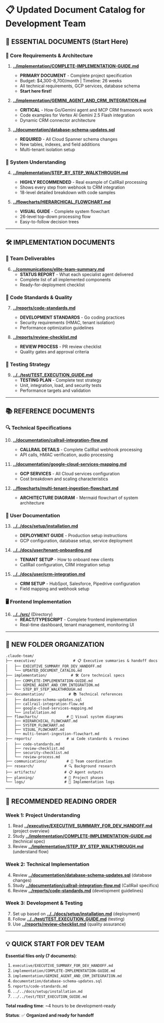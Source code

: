 # 📋 Updated Document Catalog for Development Team

## 🎯 **ESSENTIAL DOCUMENTS (Start Here)**

### **📖 Core Requirements & Architecture**
1. **[../implementation/COMPLETE-IMPLEMENTATION-GUIDE.md](../implementation/COMPLETE-IMPLEMENTATION-GUIDE.md)**
   - **PRIMARY DOCUMENT** - Complete project specification
   - Budget: $4,300-8,700/month | Timeline: 26 weeks
   - All technical requirements, GCP services, database schema
   - **Start here first!**

2. **[../implementation/GEMINI_AGENT_AND_CRM_INTEGRATION.md](../implementation/GEMINI_AGENT_AND_CRM_INTEGRATION.md)**
   - **CRITICAL** - How Go/Gemini agent and MCP CRM framework work
   - Code examples for Vertex AI Gemini 2.5 Flash integration
   - Dynamic CRM connector architecture

3. **[../documentation/database-schema-updates.sql](../documentation/database-schema-updates.sql)**
   - **REQUIRED** - All Cloud Spanner schema changes
   - New tables, indexes, and field additions
   - Multi-tenant isolation setup

### **🔄 System Understanding**
4. **[../implementation/STEP_BY_STEP_WALKTHROUGH.md](../implementation/STEP_BY_STEP_WALKTHROUGH.md)**
   - **HIGHLY RECOMMENDED** - Real example of CallRail processing
   - Shows every step from webhook to CRM integration
   - 18-level detailed breakdown with code samples

5. **[../flowcharts/HIERARCHICAL_FLOWCHART.md](../flowcharts/HIERARCHICAL_FLOWCHART.md)**
   - **VISUAL GUIDE** - Complete system flowchart
   - 26-level top-down processing flow
   - Easy-to-follow decision trees

---

## 🛠️ **IMPLEMENTATION DOCUMENTS**

### **📁 Team Deliverables**
6. **[../communications/elite-team-summary.md](../communications/elite-team-summary.md)**
   - **STATUS REPORT** - What each specialist agent delivered
   - Complete list of all implemented components
   - Ready-for-deployment checklist

### **📝 Code Standards & Quality**
7. **[../reports/code-standards.md](../reports/code-standards.md)**
   - **DEVELOPMENT STANDARDS** - Go coding practices
   - Security requirements (HMAC, tenant isolation)
   - Performance optimization guidelines

8. **[../reports/review-checklist.md](../reports/review-checklist.md)**
   - **REVIEW PROCESS** - PR review checklist
   - Quality gates and approval criteria

### **🧪 Testing Strategy**
9. **[../../test/TEST_EXECUTION_GUIDE.md](../../test/TEST_EXECUTION_GUIDE.md)**
   - **TESTING PLAN** - Complete test strategy
   - Unit, integration, load, and security tests
   - Performance targets and validation

---

## 📚 **REFERENCE DOCUMENTS**

### **🔍 Technical Specifications**
10. **[../documentation/callrail-integration-flow.md](../documentation/callrail-integration-flow.md)**
    - **CALLRAIL DETAILS** - Complete CallRail webhook processing
    - API calls, HMAC verification, audio processing

11. **[../documentation/google-cloud-services-mapping.md](../documentation/google-cloud-services-mapping.md)**
    - **GCP SERVICES** - All Cloud services configuration
    - Cost breakdown and scaling characteristics

12. **[../flowcharts/multi-tenant-ingestion-flowchart.md](../flowcharts/multi-tenant-ingestion-flowchart.md)**
    - **ARCHITECTURE DIAGRAM** - Mermaid flowchart of system architecture

### **📖 User Documentation**
13. **[../../docs/setup/installation.md](../../docs/setup/installation.md)**
    - **DEPLOYMENT GUIDE** - Production setup instructions
    - GCP configuration, database setup, service deployment

14. **[../../docs/user/tenant-onboarding.md](../../docs/user/tenant-onboarding.md)**
    - **TENANT SETUP** - How to onboard new clients
    - CallRail configuration, CRM integration setup

15. **[../../docs/user/crm-integration.md](../../docs/user/crm-integration.md)**
    - **CRM SETUP** - HubSpot, Salesforce, Pipedrive configuration
    - Field mapping and webhook setup

### **🖥️ Frontend Implementation**
16. **[../../src/](../../src/)** (Directory)
    - **REACT/TYPESCRIPT** - Complete frontend implementation
    - Real-time dashboard, tenant management, monitoring UI

---

## 📁 **NEW FOLDER ORGANIZATION**

```
.claude-team/
├── executive/                 # 📋 Executive summaries & handoff docs
│   ├── EXECUTIVE_SUMMARY_FOR_DEV_HANDOFF.md
│   └── UPDATED_DOCUMENT_CATALOG.md
├── implementation/           # 🛠️ Core technical specs
│   ├── COMPLETE-IMPLEMENTATION-GUIDE.md
│   ├── GEMINI_AGENT_AND_CRM_INTEGRATION.md
│   └── STEP_BY_STEP_WALKTHROUGH.md
├── documentation/           # 📚 Technical references
│   ├── database-schema-updates.sql
│   ├── callrail-integration-flow.md
│   ├── google-cloud-services-mapping.md
│   └── installation.md
├── flowcharts/             # 🔄 Visual system diagrams
│   ├── HIERARCHICAL_FLOWCHART.md
│   ├── SYSTEM_FLOWCHART.md
│   ├── VISUAL_FLOWCHART.md
│   └── multi-tenant-ingestion-flowchart.md
├── reports/                # 📊 Code standards & reviews
│   ├── code-standards.md
│   ├── review-checklist.md
│   ├── security-checklist.md
│   └── review-process.md
├── communications/         # 💬 Team coordination
├── research/              # 🔍 Background research
├── artifacts/             # 📋 Agent outputs
├── planning/              # 📅 Project phases
└── logs/                  # 📝 Implementation logs
```

---

## 🎯 **RECOMMENDED READING ORDER**

### **Week 1: Project Understanding**
1. Read **[../executive/EXECUTIVE_SUMMARY_FOR_DEV_HANDOFF.md](./EXECUTIVE_SUMMARY_FOR_DEV_HANDOFF.md)** (project overview)
2. Study **[../implementation/COMPLETE-IMPLEMENTATION-GUIDE.md](../implementation/COMPLETE-IMPLEMENTATION-GUIDE.md)** (technical spec)
3. Review **[../implementation/STEP_BY_STEP_WALKTHROUGH.md](../implementation/STEP_BY_STEP_WALKTHROUGH.md)** (understand flow)

### **Week 2: Technical Implementation**
4. Review **[../documentation/database-schema-updates.sql](../documentation/database-schema-updates.sql)** (database changes)
5. Study **[../documentation/callrail-integration-flow.md](../documentation/callrail-integration-flow.md)** (CallRail specifics)
6. Review **[../reports/code-standards.md](../reports/code-standards.md)** (development guidelines)

### **Week 3: Development & Testing**
7. Set up based on **[../../docs/setup/installation.md](../../docs/setup/installation.md)** (deployment)
8. Follow **[../../test/TEST_EXECUTION_GUIDE.md](../../test/TEST_EXECUTION_GUIDE.md)** (testing)
9. Use **[../reports/review-checklist.md](../reports/review-checklist.md)** (quality assurance)

---

## 💡 **QUICK START FOR DEV TEAM**

**Essential files only (7 documents)**:
1. `executive/EXECUTIVE_SUMMARY_FOR_DEV_HANDOFF.md`
2. `implementation/COMPLETE-IMPLEMENTATION-GUIDE.md`
3. `implementation/GEMINI_AGENT_AND_CRM_INTEGRATION.md`
4. `documentation/database-schema-updates.sql`
5. `reports/code-standards.md`
6. `../../docs/setup/installation.md`
7. `../../test/TEST_EXECUTION_GUIDE.md`

**Total reading time**: ~4 hours to be development-ready

**Status**: ✅ **Organized and ready for handoff**